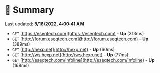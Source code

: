 # 📖 Summary
Last updated: **5/16/2022, 4:00:41 AM**

- `GET` [https://eseqtech.com](https://eseqtech.com) - **Up** (313ms)
- `GET` [http://forum.eseqtech.com](http://forum.eseqtech.com) - **Up** (389ms)
- `GET` [http://hexp.net](http://hexp.net) - **Up** (60ms)
- `GET` [http://ws.hexp.net](http://ws.hexp.net) - **Up** (77ms)
- `GET` [http://eseqtech.com/infoline](http://eseqtech.com/infoline) - **Up** (168ms)
